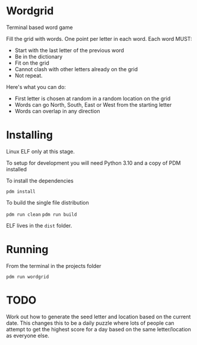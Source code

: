 Wordgrid
========

Terminal based word game

Fill the grid with words. One point per letter in each word.
Each word MUST:
* Start with the last letter of the previous word
* Be in the dictionary
* Fit on the grid
* Cannot clash with other letters already on the grid
* Not repeat.

Here's what you can do:
* First letter is chosen at random in a random location on the grid
* Words can go North, South, East or West from the starting letter
* Words can overlap in any direction

Installing
==========

Linux ELF only at this stage.

To setup for development you will need Python 3.10 and a copy of PDM installed

To install the dependencies

`pdm install`

To build the single file distribution

`pdm run clean`
`pdm run build`

ELF lives in the `dist` folder.

Running
=======

From the terminal in the projects folder

`pdm run wordgrid`

TODO
====

Work out how to generate the seed letter and location based on the current date. This changes this to be a daily
puzzle where lots of people can attempt to get the highest score for a day based on the same letter/location
as everyone else.